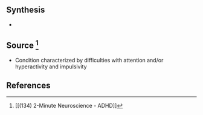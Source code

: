 ## Synthesis
- 
## Source [^1]
- Condition characterized by difficulties with attention and/or hyperactivity and impulsivity
## References

[^1]: [[(134) 2-Minute Neuroscience - ADHD]]